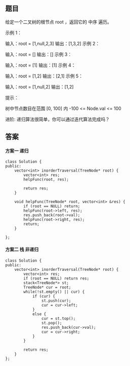 ## 题目
给定一个二叉树的根节点 root ，返回它的 中序 遍历。

示例 1：


输入：root = [1,null,2,3]
输出：[1,3,2]
示例 2：

输入：root = []
输出：[]
示例 3：

输入：root = [1]
输出：[1]
示例 4：


输入：root = [1,2]
输出：[2,1]
示例 5：


输入：root = [1,null,2]
输出：[1,2]
 

提示：

树中节点数目在范围 [0, 100] 内
-100 <= Node.val <= 100
 

进阶: 递归算法很简单，你可以通过迭代算法完成吗？


## 答案
#### 方案一 递归
```
class Solution {
public:
    vector<int> inorderTraversal(TreeNode* root) {
        vector<int> res;
        helpFunc(root, res);

        return res;
    }

    void helpFunc(TreeNode* root, vector<int> &res) {
        if (root == NULL) return;
        helpFunc(root->left, res);
        res.push_back(root->val);
        helpFunc(root->right, res);
        return;
    }

};
```

#### 方案二 栈 非递归
```
class Solution {
public:
    vector<int> inorderTraversal(TreeNode* root) {
        vector<int> res;
        if (root == NULL) return res;
        stack<TreeNode*> st;
        TreeNode* cur = root;
        while(!st.empty() || cur) {
            if (cur) {
                st.push(cur);
                cur = cur->left;
            }
            else {
                cur = st.top();
                st.pop();
                res.push_back(cur->val);
                cur = cur->right;
            }
        }

        return res;
    }
};
```
